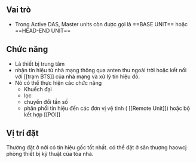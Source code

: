 
## Vai trò
- Trong Active DAS, Master units còn được gọi là ==BASE UNIT== hoặc ==HEAD-END UNIT==
## Chức năng
- Là thiết bị trung tâm
- nhận tín hiệu từ nhà mạng thông qua anten thu ngoài trời hoặc kết nối với [[trạm BTS]] của nhà mạng và xử lý tín hiệu đó.
- Nó có thể thực hiện các chức năng
	- Khuếch đại 
	- lọc
	- chuyển đổi tần số
	- phân phối tín hiệu đến các đơn vị vệ tinh ( [[Remote Unit]])  hoặc bộ kết hợp [[POI]]
## Vị trí đặt

Thường đặt ở nới có tín hiệu gốc tốt nhất. có thể đặt ở sân thượng haowcj phòng thiết bị kỹ thuật của tòa nhà.
